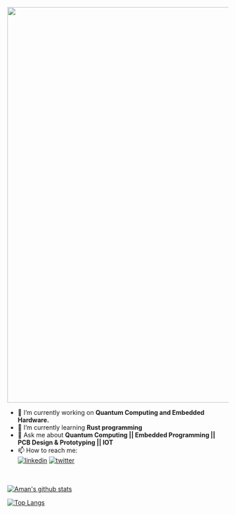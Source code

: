 <p align="center">
  <img src="https://github.com/aman983/aman983/blob/main/Assets/Source.gif" width = 900>
</p>



- 🔭 I’m currently working on **Quantum Computing and Embedded Hardware.**
- 🌱 I’m currently learning **Rust programming**
- 💬 Ask me about **Quantum Computing || Embedded Programming || PCB Design & Prototyping || IOT**
- 📫 How to reach me:  
  <a href="https://linkedin.com/in/Aman-Shaikh-QC"><img src="https://img.icons8.com/color/96/000000/linkedin.png" alt="linkedin"/></a>
  <a href="https://twitter.com/Aman81894910"><img src="https://img.icons8.com/color/96/000000/twitter-squared.png" alt="twitter"/></a>
  
<br></br>
[![Aman's github stats](https://github-readme-stats.vercel.app/api?username=aman983&count_private=true&show_icons=true&theme=radical&hide_rank=false)](https://github.com/anuraghazra/github-readme-stats)

[![Top Langs](https://github-readme-stats.vercel.app/api/top-langs/?username=aman983)](https://github.com/anuraghazra/github-readme-stats)
